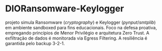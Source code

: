 # DIORansomware-Keylogger
 projeto simula Ransomware ($cryptography$) e Keylogger ($pynput/smtplib$) em ambiente sandboxed para fins educacionais. Foco na defesa proativa, empregando princípios de Menor Privilégio e arquitetura Zero Trust. A exfiltração de dados é monitorada via Egress Filtering. A resiliência é garantida pelo backup 3-2-1.
